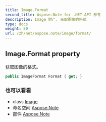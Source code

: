 ```yaml
---
title: Image.Format
second_title: Aspose.Note for .NET API 参考
description: Image 财产. 获取图像的格式
type: docs
weight: 80
url: /zh/net/aspose.note/image/format/
---
```

## Image.Format property

获取图像的格式。

```csharp
public ImageFormat Format { get; }
```

### 也可以看看

* class [Image](../)
* 命名空间 [Aspose.Note](../../image/)
* 部件 [Aspose.Note](../../../)


